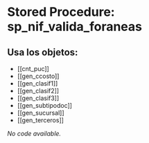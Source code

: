 # Stored Procedure: sp_nif_valida_foraneas

## Usa los objetos:
- [[cnt_puc]]
- [[gen_ccosto]]
- [[gen_clasif1]]
- [[gen_clasif2]]
- [[gen_clasif3]]
- [[gen_subtipodoc]]
- [[gen_sucursal]]
- [[gen_terceros]]

*No code available.*

